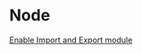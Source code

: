 ﻿# Node

[Enable Import and Export module](https://timonweb.com/posts/how-to-enable-es6-imports-in-nodejs/)
